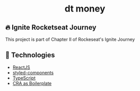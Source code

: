<h1 align="center">dt money</h1>

## :fire: Ignite Rocketseat Journey

This project is part of Chapter II of Rockeseat's Ignite Journey

## :rocket: Technologies

- [ReactJS](https://reactjs.org/)
- [styled-components](https://styled-components.com/)
- [TypeScript](https://www.typescriptlang.org/)
- [CRA as Boilerplate](https://create-react-app.dev/)


